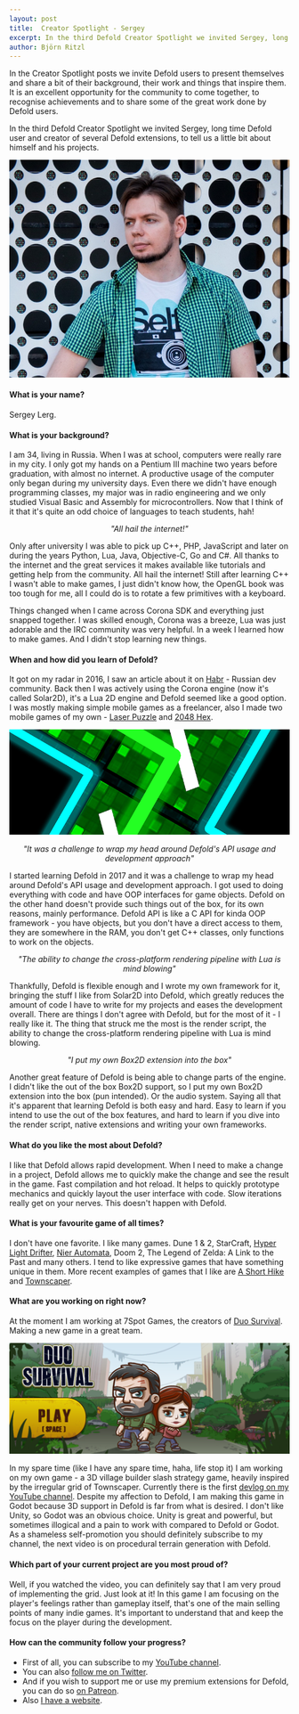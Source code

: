 ```yaml
---
layout: post
title:  Creator Spotlight - Sergey
excerpt: In the third Defold Creator Spotlight we invited Sergey, long time Defold user and creator of several Defold extensions, to tell us a little bit about himself and his projects.
author: Björn Ritzl
---
```


In the Creator Spotlight posts we invite Defold users to present themselves and share a bit of their background, their work and things that inspire them. It is an excellent opportunity for the community to come together, to recognise achievements and to share some of the great work done by Defold users.

In the third Defold Creator Spotlight we invited Sergey, long time Defold user and creator of several Defold extensions, to tell us a little bit about himself and his projects.

![Sergey](/images/posts/sergey-wide.jpg)

#### What is your name?
Sergey Lerg.


#### What is your background?
I am 34, living in Russia. When I was at school, computers were really rare in my city. I only got my hands on a Pentium III machine two years before graduation, with almost no internet. A productive usage of the computer only began during my university days. Even there we didn't have enough programming classes, my major was in radio engineering and we only studied Visual Basic and Assembly for microcontrollers. Now that I think of it that it's quite an odd choice of languages to teach students, hah!

<div align="center"><p><i>"All hail the internet!"</i></p></div>

Only after university I was able to pick up C++, PHP, JavaScript and later on during the years Python, Lua, Java, Objective-C, Go and C#. All thanks to the internet and the great services it makes available like tutorials and getting help from the community. All hail the internet! Still after learning C++ I wasn't able to make games, I just didn't know how, the OpenGL book was too tough for me, all I could do is to rotate a few primitives with a keyboard.

Things changed when I came across Corona SDK and everything just snapped together. I was skilled enough, Corona was a breeze, Lua was just adorable and the IRC community was very helpful. In a week I learned how to make games. And I didn't stop learning new things.


#### When and how did you learn of Defold?
It got on my radar in 2016, I saw an article about it on [Habr](https://habr.com/) - Russian dev community. Back then I was actively using the Corona engine (now it's called Solar2D), it's a Lua 2D engine and Defold seemed like a good option. I was mostly making simple mobile games as a freelancer, also I made two mobile games of my own - [Laser Puzzle](https://apps.apple.com/us/app/laser-puzzle-logic-game/id1338580310) and [2048 Hex](https://apps.apple.com/us/app/2048-hex-match-numbers-puzzle/id841721448).

![Laser Puzzle](/images/posts/laserpuzzle.png)

<div align="center"><p><i>"It was a challenge to wrap my head around Defold's API usage and development approach"</i></p></div>

I started learning Defold in 2017 and it was a challenge to wrap my head around Defold's API usage and development approach. I got used to doing everything with code and have OOP interfaces for game objects. Defold on the other hand doesn't provide such things out of the box, for its own reasons, mainly performance. Defold API is like a C API for kinda OOP framework - you have objects, but you don't have a direct access to them, they are somewhere in the RAM, you don't get C++ classes, only functions to work on the objects.

<div align="center"><p><i>"The ability to change the cross-platform rendering pipeline with Lua is mind blowing"</i></p></div>

Thankfully, Defold is flexible enough and I wrote my own framework for it, bringing the stuff I like from Solar2D into Defold, which greatly reduces the amount of code I have to write for my projects and eases the development overall. There are things I don't agree with Defold, but for the most of it - I really like it. The thing that struck me the most is the render script, the ability to change the cross-platform rendering pipeline with Lua is mind blowing.

<div align="center"><p><i>"I put my own Box2D extension into the box"</i></p></div>

Another great feature of Defold is being able to change parts of the engine. I didn't like the out of the box Box2D support, so I put my own Box2D extension into the box (pun intended). Or the audio system. Saying all that it's apparent that learning Defold is both easy and hard. Easy to learn if you intend to use the out of the box features, and hard to learn if you dive into the render script, native extensions and writing your own frameworks.


#### What do you like the most about Defold?
I like that Defold allows rapid development. When I need to make a change in a project, Defold allows me to quickly make the change and see the result in the game. Fast compilation and hot reload. It helps to quickly prototype mechanics and quickly layout the user interface with code. Slow iterations really get on your nerves. This doesn't happen with Defold.


#### What is your favourite game of all times?
I don't have one favorite. I like many games. Dune 1 & 2, StarCraft, [Hyper Light Drifter](https://store.steampowered.com/app/257850/Hyper_Light_Drifter/), [Nier Automata](https://store.steampowered.com/app/524220/NieRAutomata/), Doom 2, The Legend of Zelda: A Link to the Past and many others. I tend to like expressive games that have something unique in them. More recent examples of games that I like are [A Short Hike](https://store.steampowered.com/app/1055540/A_Short_Hike/) and [Townscaper](https://store.steampowered.com/app/1291340/Townscaper/).


#### What are you working on right now?
At the moment I am working at 7Spot Games, the creators of [Duo Survival](https://poki.com/en/g/duo-survival). Making a new game in a great team.

![Duo Survival by 7Spot Games](/images/posts/duosurvival.png)

In my spare time (like I have any spare time, haha, life stop it) I am working on my own game - a 3D village builder slash strategy game, heavily inspired by the irregular grid of Townscaper. Currently there is the first [devlog on my YouTube channel](https://youtu.be/Jm3pLya3d9c). Despite my affection to Defold, I am making this game in Godot because 3D support in Defold is far from what is desired. I don't like Unity, so Godot was an obvious choice. Unity is great and powerful, but sometimes illogical and a pain to work with compared to Defold or Godot. As a shameless self-promotion you should definitely subscribe to my channel, the next video is on procedural terrain generation with Defold.


#### Which part of your current project are you most proud of?
Well, if you watched the video, you can definitely say that I am very proud of implementing the grid. Just look at it! In this game I am focusing on the player's feelings rather than gameplay itself, that's one of the main selling points of many indie games. It's important to understand that and keep the focus on the player during the development.


#### How can the community follow your progress?
* First of all, you can subscribe to my [YouTube channel](https://www.youtube.com/channel/UCjkECP_YgfCXd6Y3j3rkY_g).
* You can also [follow me on Twitter](https://twitter.com/SergeyLerg).
* And if you wish to support me or use my premium extensions for Defold, you can do so [on Patreon](https://www.patreon.com/lerg).
* Also [I have a website](https://spiralcodestudio.com).
